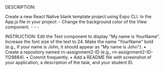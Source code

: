 DESCRIPTION:

Create a new React Native blank template project using Expo CLI. 
In the App.js file in your project: - 
Change the background color of the View component. - - - 

INSTRUCTION: 
Edit the Text component to display "My name is YourName". 
Increase the font size of the text to 24. 
Make the name "YourName" bold (e.g., if your name is John, it should appear as 
"My name is John"). 
• Create a repository named rn-assignment2-ID (e.g., rn-assignment2-ID-1129884). 
• Commit frequently. 
• Add a README file with screenshot of your application, a description of the task, and 
your student ID.
